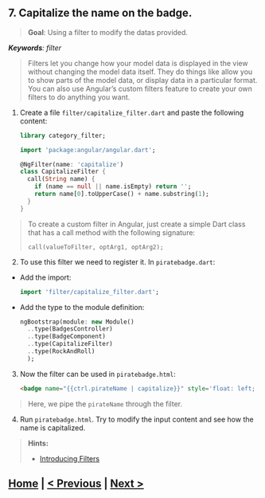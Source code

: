 ## 7. Capitalize the name on the badge.
> **Goal**: Using a filter to modify the datas provided.

_**Keywords**: filter_

>Filters let you change how your model data is displayed in the view without changing the model data itself. They do things like allow you to show parts of the model data, or display data in a particular format. You can also use Angular’s custom filters feature to create your own filters to do anything you want.

1. Create a file `filter/capitalize_filter.dart` and paste the following content:
  
    ```DART
    library category_filter;
    
    import 'package:angular/angular.dart';
    
    @NgFilter(name: 'capitalize')
    class CapitalizeFilter {
      call(String name) {
        if (name == null || name.isEmpty) return '';
        return name[0].toUpperCase() + name.substring(1);
      }
    }
    ```
 >To create a custom filter in Angular, just create a simple Dart class that has a call method with the following signature:
 >
 >`call(valueToFilter, optArg1, optArg2);`

2. To use this filter we need to register it. In `piratebadge.dart`:
 - Add the import:

    ```DART
    import 'filter/capitalize_filter.dart';
    ```
 - Add the type to the module definition:

    ```DART
    ngBootstrap(module: new Module()
      ..type(BadgesController)
      ..type(BadgeComponent)
      ..type(CapitalizeFilter)
      ..type(RockAndRoll)
      );
    ```

3. Now the filter can be used in `piratebadge.html`:

    ```HTML
    <badge name="{{ctrl.pirateName | capitalize}}" style='float: left; margin-left: 20px;' rock-and-roll></badge>
    ```
 >Here, we pipe the `pirateName` through the filter.
 
4. Run `piratebadge.html`. Try to modify the input content and see how the name is capitalized.

<a name="hints"></a>
> **Hints:**
> 
> - [Introducing Filters](https://github.com/angular/angular.dart.tutorial/wiki/Introducing-filters-and-services#introducing-filters)

## [Home](../README.md) | [< Previous](step-6.md) | [Next >](step-8.md)
